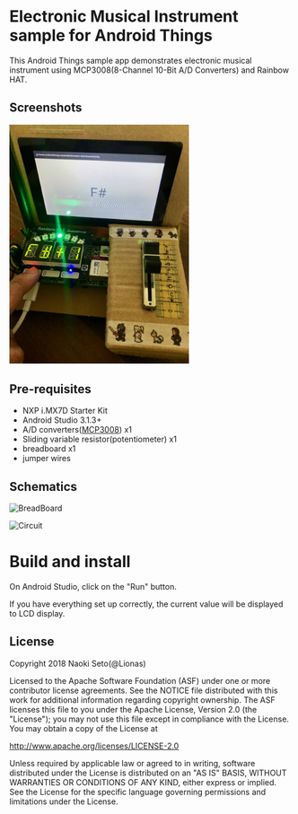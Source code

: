 Electronic Musical Instrument sample for Android Things
============================================

This Android Things sample app demonstrates electronic musical instrument using MCP3008(8-Channel 10-Bit A/D Converters) and Rainbow HAT.

Screenshots
-----------
<img src="images/instrument-overview.jpg" width="320px">

Pre-requisites
--------------

- NXP i.MX7D Starter Kit
- Android Studio 3.1.3+
- A/D converters([MCP3008][MCP3008]) x1
- Sliding variable resistor(potentiometer) x1
- breadboard x1
- jumper wires

Schematics
----------
![BreadBoard](images/breadboard-all.png)

![Circuit](images/circuit-all.png)

Build and install
=================

On Android Studio, click on the "Run" button.

If you have everything set up correctly, the current value will be displayed to LCD display.

License
-------

Copyright 2018 Naoki Seto(@Lionas)

Licensed to the Apache Software Foundation (ASF) under one or more contributor
license agreements.  See the NOTICE file distributed with this work for
additional information regarding copyright ownership.  The ASF licenses this
file to you under the Apache License, Version 2.0 (the "License"); you may not
use this file except in compliance with the License.  You may obtain a copy of
the License at

  http://www.apache.org/licenses/LICENSE-2.0

Unless required by applicable law or agreed to in writing, software
distributed under the License is distributed on an "AS IS" BASIS, WITHOUT
WARRANTIES OR CONDITIONS OF ANY KIND, either express or implied.  See the
License for the specific language governing permissions and limitations under
the License.

[MCP3008]: https://www.digikey.jp/product-detail/ja/microchip-technology/MCP3008-I-P/MCP3008-I-P-ND/319422
